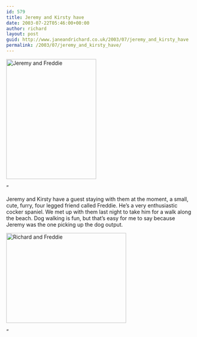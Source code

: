 ```yaml
---
id: 579
title: Jeremy and Kirsty have
date: 2003-07-22T05:46:00+00:00
author: richard
layout: post
guid: http://www.janeandrichard.co.uk/2003/07/jeremy_and_kirsty_have
permalink: /2003/07/jeremy_and_kirsty_have/
---
```

<img src="http://v1.janeandrichard.co.uk/blog/p800/2003/07/36KK0028.jpg" alt="Jeremy and Freddie" width="240" height="320" />

&#8221;

Jeremy and Kirsty have a guest staying with them at the moment, a small, cute, furry, four legged friend called Freddie. He&#8217;s a very enthusiastic cocker spaniel. We met up with them last night to take him for a walk along the beach. Dog walking is fun, but that&#8217;s easy for me to say because Jeremy was the one picking up the dog output.

<img src="http://v1.janeandrichard.co.uk/blog/p800/2003/07/36KJ0025.jpg" alt="Richard and Freddie" width="320" height="240" />

&#8220;